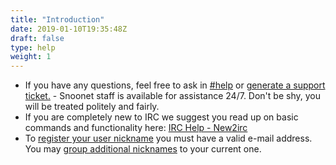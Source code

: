 ```yaml
---
title: "Introduction"
date: 2019-01-10T19:35:48Z
draft: false
type: help
weight: 1
---
```


* If you have any questions, feel free to ask in [#help](http://webchat.snoonet.org/help) or [generate a support ticket.](https://snoonet.org/support) - Snoonet staff is available for assistance 24/7. Don't be shy, you will be treated politely and fairly.
* If you are completely new to IRC we suggest you read up on basic commands and functionality here: [IRC Help - New2irc](http://www.irchelp.org/irchelp/new2irc.html)
* To [register your user nickname](http://snoonet.org/anope#NickServ) you must have a valid e-mail address. You may [group additional nicknames](http://snoonet.org/anope#NickServ) to your current one.


